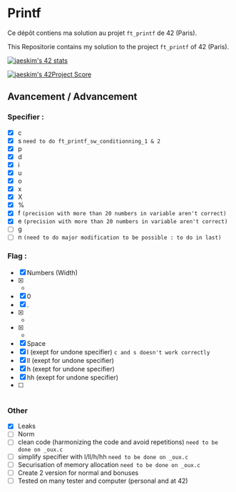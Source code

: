 # Printf

Ce dépôt contiens ma solution au projet `ft_printf` de 42 (Paris).

This Repositorie contains my solution to the project `ft_printf` of 42 (Paris).

[![jaeskim's 42 stats](https://badge42.herokuapp.com/api/stats/cmaginot?cursus=42cursus&privacyName=true)](https://github.com/JaeSeoKim/badge42)

[![jaeskim's 42Project Score](https://badge42.herokuapp.com/api/project/cmaginot/ft_printf)](https://github.com/JaeSeoKim/badge42)

## Avancement / Advancement

### Specifier :

- [x] c 
- [x] s `need to do ft_printf_sw_conditionning_1 & 2`
- [x] p
- [x] d
- [x] i
- [x] u
- [x] o
- [x] x
- [x] X
- [x] %
- [x] f `(precision with more than 20 numbers in variable aren't correct)`
- [x] e `(precision with more than 20 numbers in variable aren't correct)`
- [ ] g 
- [ ] n `(need to do major modification to be possible : to do in last)`

### Flag :

- [x] Numbers (Width)
- [x] -
- [x] 0
- [x] .
- [x] *
- [x] +
- [x] Space
- [x] l (exept for undone specifier) `c and s doesn't work correctly`
- [x] ll (exept for undone specifier)
- [x] h (exept for undone specifier)
- [x] hh (exept for undone specifier)
- [ ] #

### Other

- [x] Leaks
- [ ] Norm
- [ ] clean code (harmonizing the code and avoid repetitions) `need to be done on _oux.c` 
- [ ] simplify specifier with l/ll/h/hh `need to be done on _oux.c` 
- [ ] Securisation of memory allocation `need to be done on _oux.c`
- [ ] Create 2 version for normal and bonuses
- [ ] Tested on many tester and computer (personal and at 42)
